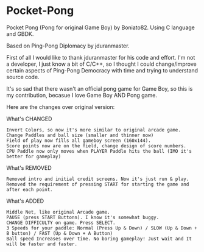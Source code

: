 # Pocket-Pong
Pocket Pong (Pong for original Game Boy) by Boniato82. Using C language and GBDK.

Based on Ping-Pong Diplomacy by jduranmaster.

First of all I would like to thank jduranmaster for his code and effort. I'm not a developer, I just know a bit of C/C++, so I thought I could change/improve certain aspects of Ping-Pong Democracy with time and trying to understand source code.

It's so sad that there wasn't an official pong game for Game Boy, so this is my contribution, becasue I love Game Boy AND Pong game.

Here are the changes over original version:

What's CHANGED

    Invert Colors, so now it's more similar to original arcade game.
    Change Paddles and ball size (smaller and thinner now)
    Field of play now fills all gameboy screen (160x144).
    Score points now are on the field, change design of score numbers.
    CPU Paddle now only moves when PLAYER Paddle hits the ball (IMO it's better for gameplay)

What's REMOVED

    Removed intro and initial credit screens. Now it's just run & play.
    Removed the requirement of pressing START for starting the game and after each point.

What's ADDED

    Middle Net, like original Arcade game.
    PAUSE (press START Buttonn). I know it's somewhat buggy.
    CHANGE DIFFICULTY on game. Press SELECT.
    3 Speeds for your paddle: Normal (Press Up & Down) / SLOW (Up & Down + B button) / FAST (Up & Down + A Button)
    Ball speed Increases over time. No boring gameplay! Just wait and It will be faster and faster.
